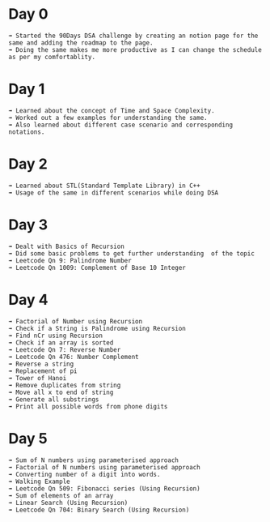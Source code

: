 # Day 0

    ➟ Started the 90Days DSA challenge by creating an notion page for the same and adding the roadmap to the page.
    ➟ Doing the same makes me more productive as I can change the schedule as per my comfortablity.

# Day 1

    ➟ Learned about the concept of Time and Space Complexity.
    ➟ Worked out a few examples for understanding the same.
    ➟ Also learned about different case scenario and corresponding notations.

# Day 2

    ➟ Learned about STL(Standard Template Library) in C++
    ➟ Usage of the same in different scenarios while doing DSA

# Day 3

    ➟ Dealt with Basics of Recursion
    ➟ Did some basic problems to get further understanding  of the topic
    ➟ Leetcode Qn 9: Palindrome Number
    ➟ Leetcode Qn 1009: Complement of Base 10 Integer

# Day 4

    ➟ Factorial of Number using Recursion
    ➟ Check if a String is Palindrome using Recursion
    ➟ Find nCr using Recursion
    ➟ Check if an array is sorted
    ➟ Leetcode Qn 7: Reverse Number
    ➟ Leetcode Qn 476: Number Complement
    ➟ Reverse a string
    ➟ Replacement of pi
    ➟ Tower of Hanoi
    ➟ Remove duplicates from string
    ➟ Move all x to end of string
    ➟ Generate all substrings
    ➟ Print all possible words from phone digits

# Day 5

    ➟ Sum of N numbers using parameterised approach
    ➟ Factorial of N numbers using parameterised approach
    ➟ Converting number of a digit into words.
    ➟ Walking Example
    ➟ Leetcode Qn 509: Fibonacci series (Using Recursion)
    ➟ Sum of elements of an array
    ➟ Linear Search (Using Recursion)
    ➟ Leetcode Qn 704: Binary Search (Using Recursion)
